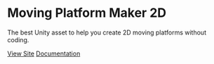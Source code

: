 # Moving Platform Maker 2D

The best Unity asset to help you create 2D moving platforms without coding.

[View Site](https://l9studios.com)
[Documentation](https://l9studios.com/docs)
